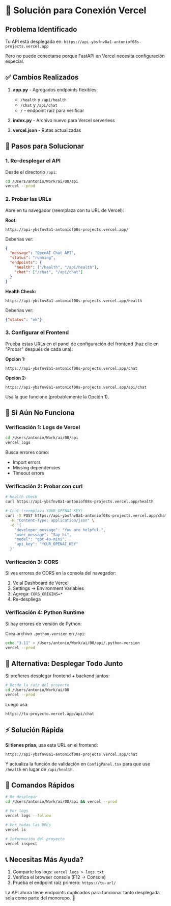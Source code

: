 # 🔧 Solución para Conexión Vercel

## Problema Identificado

Tu API está desplegada en: `https://api-ybsfnv8a1-antoniof08s-projects.vercel.app`

Pero no puede conectarse porque FastAPI en Vercel necesita configuración especial.

## ✅ Cambios Realizados

1. **app.py** - Agregados endpoints flexibles:
   - `/health` y `/api/health`
   - `/chat` y `/api/chat`
   - `/` - endpoint raíz para verificar

2. **index.py** - Archivo nuevo para Vercel serverless

3. **vercel.json** - Rutas actualizadas

## 🚀 Pasos para Solucionar

### 1. Re-desplegar el API

Desde el directorio `/api`:

```bash
cd /Users/antonio/Work/ai/00/api
vercel --prod
```

### 2. Probar las URLs

Abre en tu navegador (reemplaza con tu URL de Vercel):

**Root:**
```
https://api-ybsfnv8a1-antoniof08s-projects.vercel.app/
```
Deberías ver:
```json
{
  "message": "OpenAI Chat API",
  "status": "running",
  "endpoints": {
    "health": ["/health", "/api/health"],
    "chat": ["/chat", "/api/chat"]
  }
}
```

**Health Check:**
```
https://api-ybsfnv8a1-antoniof08s-projects.vercel.app/health
```
Deberías ver:
```json
{"status": "ok"}
```

### 3. Configurar el Frontend

Prueba estas URLs en el panel de configuración del frontend (haz clic en "Probar" después de cada una):

**Opción 1:**
```
https://api-ybsfnv8a1-antoniof08s-projects.vercel.app/chat
```

**Opción 2:**
```
https://api-ybsfnv8a1-antoniof08s-projects.vercel.app/api/chat
```

Usa la que funcione (probablemente la Opción 1).

## 🐛 Si Aún No Funciona

### Verificación 1: Logs de Vercel

```bash
cd /Users/antonio/Work/ai/00/api
vercel logs
```

Busca errores como:
- Import errors
- Missing dependencies
- Timeout errors

### Verificación 2: Probar con curl

```bash
# Health check
curl https://api-ybsfnv8a1-antoniof08s-projects.vercel.app/health

# Chat (reemplaza YOUR_OPENAI_KEY)
curl -X POST https://api-ybsfnv8a1-antoniof08s-projects.vercel.app/chat \
  -H "Content-Type: application/json" \
  -d '{
    "developer_message": "You are helpful.",
    "user_message": "Say hi",
    "model": "gpt-4o-mini",
    "api_key": "YOUR_OPENAI_KEY"
  }'
```

### Verificación 3: CORS

Si ves errores de CORS en la consola del navegador:

1. Ve al Dashboard de Vercel
2. Settings → Environment Variables
3. Agrega: `CORS_ORIGINS=*`
4. Re-despliega

### Verificación 4: Python Runtime

Si hay errores de versión de Python:

Crea archivo `.python-version` en `/api`:
```bash
echo "3.11" > /Users/antonio/Work/ai/00/api/.python-version
vercel --prod
```

## 📱 Alternativa: Desplegar Todo Junto

Si prefieres desplegar frontend + backend juntos:

```bash
# Desde la raíz del proyecto
cd /Users/antonio/Work/ai/00
vercel --prod
```

Luego usa:
```
https://tu-proyecto.vercel.app/api/chat
```

## ⚡ Solución Rápida

**Si tienes prisa**, usa esta URL en el frontend:

```
https://api-ybsfnv8a1-antoniof08s-projects.vercel.app/chat
```

Y actualiza la función de validación en `ConfigPanel.tsx` para que use `/health` en lugar de `/api/health`.

## 🎯 Comandos Rápidos

```bash
# Re-desplegar
cd /Users/antonio/Work/ai/00/api && vercel --prod

# Ver logs
vercel logs --follow

# Ver todas las URLs
vercel ls

# Información del proyecto
vercel inspect
```

## 📞 Necesitas Más Ayuda?

1. Comparte los logs: `vercel logs > logs.txt`
2. Verifica el browser console (F12 → Console)
3. Prueba el endpoint raíz primero: `https://tu-url/`

La API ahora tiene endpoints duplicados para funcionar tanto desplegada sola como parte del monorepo. 🚀

